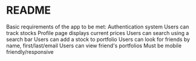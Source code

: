 # README

Basic requirements of the app to be met:
Authentication system
Users can track stocks
Profile page displays current prices
Users can search using a search bar
Users can add a stock to portfolio
Users can look for friends by name, first/last/email
Users can view friend's portfolios
Must be mobile friendly/responsive
